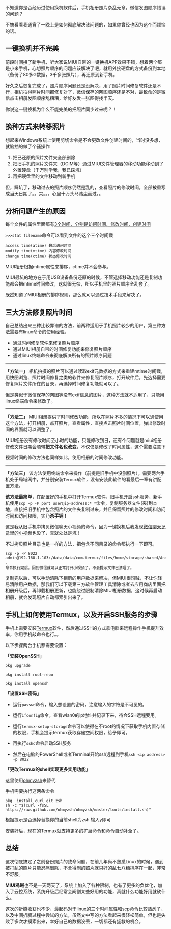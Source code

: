 不知道你是否经历过使用换机软件后，手机相册照片杂乱无章，微信发图顺序错误的问题？

不妨看看我通宵了一晚上是如何彻底解决该问题的，如果你曾经也因为这个而烦恼的话。
## 一键换机并不完美
前段时间换了新手机，听大家说MIUI自带的一键换机APP效果不错，想着两个都是小米手机，心想照片顺序的问题应该解决了吧，就用外接硬盘的方式备份到本地（备份了80多G数据，3千多张照片），再还原到新手机。

好久之后恢复完成了，照片顺序问题还是没解决，用了照片时间修复软件还是不行，相机拍得照片时间都修复对了，微信保存的网图顺序还是不对，最致命的是微信点击相册发图顺序乱糟糟，给好友发一张图得找半天。

你说这一键换机为什么不能完美的把照片同步过来呢？！

## 换种方式来转移照片
想起来Windows系统上使用剪切命令是不会更改文件创建时间的，当时没多想，就脑抽的做了个骚操作
1. 把已还原的照片文件夹全部删除
2. 把旧手机的照片文件夹（DCIM等）通过MIUI文件管理器的移动功能移动到了外置硬盘（千万别学我，我已踩坑）
3. 再把硬盘里的文件移动到新手机 

但，踩坑了，移动过去的照片顺序仍然是乱的，查看照片的修改时间，全部被重写成当天日期了。。哭。。。心里十万头马踏尘而过。。

## 分析问题产生的原因



每个文件的属性里面都有[3个时间，分别是访问时间、修改时间、创建时间](https://blog.51cto.com/meiling/2062700 "linux 下查看文件的完整时间信息及三种时间属性:")

```>>>stat filename```命令可以看到文件的这个三个时间戳
```
access time(atime) 最后访问时间
modify time(mtime) 内容修改时间
change time(ctime) 状态修改时间
```


MIUI相册根据mtime属性来排序，ctime并不会参与。

MIUI最坑的地方在于用USB设备备份还原的时候，不管选择移动功能还是复制功能都会把mtime时间修改，这就很无奈，所以手机里的照片顺序全乱套了。

既然知道了MIUI相册的排序规则，那么就可以通过技术手段来解决了。

## 三大方法修复照片时间
自己总结出来三种比较靠谱的方法，前两种适用于手机照片较少的用户，第三种方法需要有linux命令的使用经验。

- 通过时间修复软件来修复照片顺序
- 通过MIUI相册自带的时间修复功能来修复照片顺序
- 通过linux终端命令来彻底解决所有的照片顺序问题

---

**「方法一」** 
相机拍摄的照片可以通过读取exif元数据的方式来重建mtime时间戳，用快图浏览、照片时间修复之类的软件来修复照片顺序，打开软件后，先选择需要修复照片文件所在的目录，再选择时间修复功能就可以了。

但是类似于微信保存的网图等没有exif信息的图片，这种方法就不适用了，只能用linux终端命令来修改了。

---

**「方法二」** MIUI相册提供了时间修改功能，所以在照片不多的情况下可以通使用这个方法，打开相册，点开照片，查看属性，直接点击照片时间位置，弹出修改时间的界面就可以调整了。

MIUI相册没有修改时间至小时的功能，只能修改到日，还有个问题就是miui相册修改文件日期会顺带**把文件名也改变**，不仅仅是修改了时间属性，这个需要注意下

视频时间的修改方法也同样如此，使用相册的时间修改功能。

---

**「方法三」** 该方法使用终端命令来操作（前提是旧手机中没删照片），需要两台手机处于局域网中，并分别安装```Termux```软件，没有安装此软件的看最后一章有讲配置方法。

**该方法最简单**，在配置好的手机中打开Termux软件，旧手机开启ssh服务，新手机使用```scp -p -P port user@ip-address:* *```命令，复制服务器文件(夹)到本地，直接把旧手机中包含照片的文件夹复制过来，并且保留照片的修改时间和访问时间和访问权限，实乃**杀手锏！**

这是我从旧手机中拷贝微信聊天小视频的命令，因为一键换机后我发现[微信聊天记录里的小视频](/data/data/com.termux/files/home/storage/shared/Android/data/com.tencent.mm/MicroMsg/文件夹/video "微信聊天记录的小视频存放位置为")也没了，真就处处是坑！



不过拷贝照片目录也是一样的方法，把包含不同目录的命令都执行一下即可。
```
scp -p -P 8022 admin@192.168.1.103:/data/data/com.termux/files/home/storage/shared/Android/data/com.tencent.mm/MicroMsg/4f0cd58026b0b8da26a41089d764a40a/video/* .
命令执行完后，回到微信就可以正常打开小视频了，不会提示文件已清理了。
```

复制完以后，可以手动清除下相册的用户数据来解决，但MIUI很鸡贼，不让你轻易清除用户数据，那我们可以下载第三方软件管理工具清除或者去应用商店里面把相册升级后，再卸载相册更新，也能绕过限制清除MIUI相册数据，这时候再启动相册，就会发现照片自动都索引出来了。

## 手机上如何使用Termux，以及开启SSH服务的步骤

手机上需要安装[Termux](https://wiki.termux.com/wiki/Remote_Access "Termuxd的官方wiki")软件，然后通过SSH的方式拿电脑来远程操作手机提升效率，你用手机敲命令也行。。

以下步骤两台手机都需要设置：

**「安装OpenSSH」**

```
pkg upgrade

pkg install root-repo

pkg install openssh
```


**「设置SSH密码」**

- 运行```passwd```命令，输入想设置的密码，注意输入的字符是不可见的。

- 运行```ifconfig```命令，查看wlan0的ip地址并记录下来，待会SSH远程要用。

- 运行```termux-setup-storage```命令可以使得在不root的情况下获取手机内置存储的权限，手机会提示termux获取存储空间权限，给予即可。

- 再执行```sshd```命令启动SSH服务

- 然后在电脑的PowerShell或者Terminal开始ssh远程到手机```ssh <ip address> -p 8022```

**「更改Termux的shell实现更多实用功能」**

这里使用[ohmyzsh](https://ohmyz.sh/)来替代



手机需要执行这两条命令
```
pkg  install curl git zsh
sh -c "$(curl -fsSL https://raw.github.com/ohmyzsh/ohmyzsh/master/tools/install.sh)"
```

根据提示是否选择替换你的当前shell为zsh  输入y即可

安装好后，现在的Termux就支持更多的扩展命令和命令自动补全了。

## 总结
这次彻底搞定了之前备份照片的致命问题，在前几年尚不熟悉Linux的时候，遇到被打乱的照片只能忍痛删除，不舍得删的照片就只好的乱七八糟排序在一起，非常不舒服。

**MIUI鸡贼**也不是一天两天了，系统上加入了各种限制，也有了更多的负优化，加入了云控系统，系统升级后经常会阉割某些好用的功能，真就什么功能好用就砍什么。

这次的折腾收获也不少，最起码对于linux的三个时间属性和scp命令比较熟悉了，以及中间折腾过程中尝试的方法，虽然文中写的方法看起来很轻松简单，但也是失败了多次才摸索出来，幸好自己的数据没丢，一切都还有拯救的机会。


